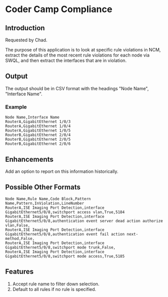 # Coder Camp Compliance

## Introduction

Requested by Chad.

The purpose of this application is to look at specific rule violations in NCM,
extract the details of the most recent rule violations for each node via SWQL,
and then extract the interfaces that are in violation.

## Output

The output should be in CSV format with the headings "Node Name", "Interface
Name".

### Example

```csv
Node Name,Interface Name
RouterA,GigabitEthernet 1/0/3
RouterA,GigabitEthernet 1/0/4
RouterA,GigabitEthernet 1/0/5
RouterB,GigabitEthernet 2/0/4
RouterB,GigabitEthernet 2/0/5
RouterB,GigabitEthernet 2/0/6
```

## Enhancements

Add an option to report on this information historically.

## Possible Other Formats

```csv
Node Name,Rule Name,Code Block,Pattern Name,Pattern,InViolation,LineNumber
RouterA,ISE Imaging Port Detection,interface GigabitEthernet5/0/8,switchport access vlan,True,5184
RouterA,ISE Imaging Port Detection,interface GigabitEthernet5/0/8,authentication event server dead action authorize vlan,False,
RouterA,ISE Imaging Port Detection,interface GigabitEthernet5/0/8,authentication event fail action next-method,False,
RouterA,ISE Imaging Port Detection,interface GigabitEthernet5/0/8,switchport mode trunk,False,
RouterA,ISE Imaging Port Detection,interface GigabitEthernet5/0/8,switchport mode access,True,5185
```

## Features

1. Accept rule name to filter down selection.
2. Default to all rules if no rule is specified.
